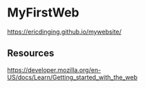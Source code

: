 # MyFirstWeb
https://ericdinging.github.io/mywebsite/

## Resources
https://developer.mozilla.org/en-US/docs/Learn/Getting_started_with_the_web
